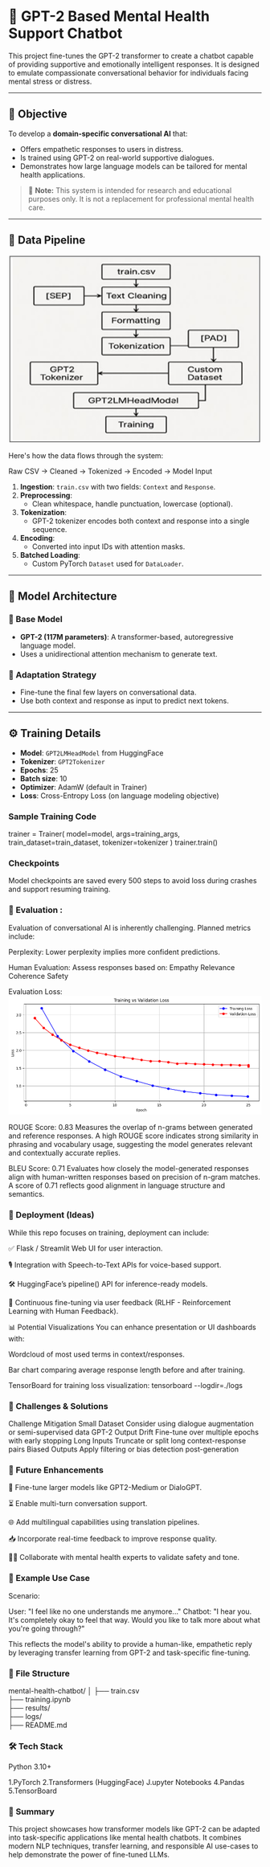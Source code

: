 # 💬 GPT-2 Based Mental Health Support Chatbot

This project fine-tunes the GPT-2 transformer to create a chatbot capable of providing supportive and emotionally intelligent responses. It is designed to emulate compassionate conversational behavior for individuals facing mental stress or distress.

---

## 📌 Objective

To develop a **domain-specific conversational AI** that:
- Offers empathetic responses to users in distress.
- Is trained using GPT-2 on real-world supportive dialogues.
- Demonstrates how large language models can be tailored for mental health applications.

> 🧠 **Note:** This system is intended for research and educational purposes only. It is not a replacement for professional mental health care.

---

## 🔁 Data Pipeline

![Data Pipeline](assets/Architecture.png)

Here's how the data flows through the system:

Raw CSV → Cleaned → Tokenized → Encoded → Model Input

1. **Ingestion**: `train.csv` with two fields: `Context` and `Response`.
2. **Preprocessing**:
   - Clean whitespace, handle punctuation, lowercase (optional).
3. **Tokenization**:
   - GPT-2 tokenizer encodes both context and response into a single sequence.
4. **Encoding**:
   - Converted into input IDs with attention masks.
5. **Batched Loading**:
   - Custom PyTorch `Dataset` used for `DataLoader`.

---

## 🧠 Model Architecture

### 🔧 Base Model
- **GPT-2 (117M parameters)**: A transformer-based, autoregressive language model.
- Uses a unidirectional attention mechanism to generate text.

### 🧩 Adaptation Strategy
- Fine-tune the final few layers on conversational data.
- Use both context and response as input to predict next tokens.

---

## ⚙️ Training Details

- **Model**: `GPT2LMHeadModel` from HuggingFace
- **Tokenizer**: `GPT2Tokenizer`
- **Epochs**: 25
- **Batch size**: 10
- **Optimizer**: AdamW (default in Trainer)
- **Loss**: Cross-Entropy Loss (on language modeling objective)

### Sample Training Code


trainer = Trainer(
    model=model,
    args=training_args,
    train_dataset=train_dataset,
    tokenizer=tokenizer
)
trainer.train()

### Checkpoints
Model checkpoints are saved every 500 steps to avoid loss during crashes and support resuming training.

### 🧪 Evaluation :
Evaluation of conversational AI is inherently challenging. Planned metrics include:

Perplexity: Lower perplexity implies more confident predictions.

Human Evaluation: Assess responses based on:
Empathy
Relevance
Coherence
Safety

Evaluation Loss:
![Loss](assets/graph.png)

ROUGE Score: 0.83
Measures the overlap of n-grams between generated and reference responses. A high ROUGE score indicates strong similarity in phrasing and vocabulary usage, suggesting the model generates relevant and contextually accurate replies.

BLEU Score: 0.71
Evaluates how closely the model-generated responses align with human-written responses based on precision of n-gram matches. A score of 0.71 reflects good alignment in language structure and semantics.

 ### 🎯 Deployment (Ideas)
While this repo focuses on training, deployment can include:

✅ Flask / Streamlit Web UI for user interaction.

🎙️ Integration with Speech-to-Text APIs for voice-based support.

🛠️ HuggingFace’s pipeline() API for inference-ready models.

🔄 Continuous fine-tuning via user feedback (RLHF - Reinforcement Learning with Human Feedback).

📊 Potential Visualizations
You can enhance presentation or UI dashboards with:

Wordcloud of most used terms in context/responses.

Bar chart comparing average response length before and after training.

TensorBoard for training loss visualization:
tensorboard --logdir=./logs

### 🚧 Challenges & Solutions
Challenge	Mitigation
Small Dataset	Consider using dialogue augmentation or semi-supervised data
GPT-2 Output Drift	Fine-tune over multiple epochs with early stopping
Long Inputs	Truncate or split long context-response pairs
Biased Outputs	Apply filtering or bias detection post-generation

### 🔬 Future Enhancements
🧠 Fine-tune larger models like GPT2-Medium or DialoGPT.

⏳ Enable multi-turn conversation support.

🌐 Add multilingual capabilities using translation pipelines.

📥 Incorporate real-time feedback to improve response quality.

🧑‍⚕️ Collaborate with mental health experts to validate safety and tone.

### 🧵 Example Use Case
Scenario:

User: "I feel like no one understands me anymore..."
Chatbot: "I hear you. It's completely okay to feel that way. Would you like to talk more about what you're going through?"

This reflects the model's ability to provide a human-like, empathetic reply by leveraging transfer learning from GPT-2 and task-specific fine-tuning.

### 📂 File Structure

mental-health-chatbot/
│
├── train.csv                
├── training.ipynb          
├── results/                
├── logs/                    
├── README.md                

### 🛠 Tech Stack
Python 3.10+

1.PyTorch
2.Transformers (HuggingFace)
J.upyter Notebooks
4.Pandas
5.TensorBoard 

### 💭 Summary
This project showcases how transformer models like GPT-2 can be adapted into task-specific applications like mental health chatbots. It combines modern NLP techniques, transfer learning, and responsible AI use-cases to help demonstrate the power of fine-tuned LLMs.

